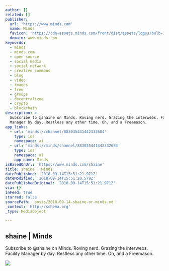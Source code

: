 ```yaml
---
author: []
related: []
publisher:
  url: 'https://www.minds.com'
  name: Minds
  favicon: 'https://cdn-assets.minds.com/front/dist/assets/logos/bulb-16x16.png'
  domain: www.minds.com
keywords:
  - minds
  - minds.com
  - open source
  - social media
  - social network
  - creative commons
  - blog
  - video
  - images
  - free
  - groups
  - decentralized
  - crypto
  - blockchain
description: >-
  Subscribe to @shaine on Minds. Roving nerd. Grazing the interwebs. Facility
  Manager by day. Restless any other time. Oh, and a Freemason.
app_links:
  - url: 'minds://channel/883035441442332684'
    type: ios
    namespace: ai
  - url: 'minds://minds/channel/883035441442332684'
    type: ios
    namespace: ai
    app_name: Minds
isBasedOnUrl: 'https://www.minds.com/shaine'
title: shaine | Minds
datePublished: '2018-09-14T15:51:21.971Z'
dateModified: '2018-09-14T15:51:20.579Z'
datePublishedOriginal: '2018-09-14T15:51:21.971Z'
via: {}
inFeed: true
starred: false
sourcePath: _posts/2018-09-14-shaine-or-minds.md
_context: 'http://schema.org'
_type: MediaObject

---
```

<article style=""><h1>shaine | Minds</h1><p>Subscribe to @shaine on Minds. Roving nerd. Grazing the interwebs. Facility Manager by day. Restless any other time. Oh, and a Freemason.</p><img src="https://www.minds.com/icon/883035441442332684/master/1535908055/1536350372/13825648" /></article>